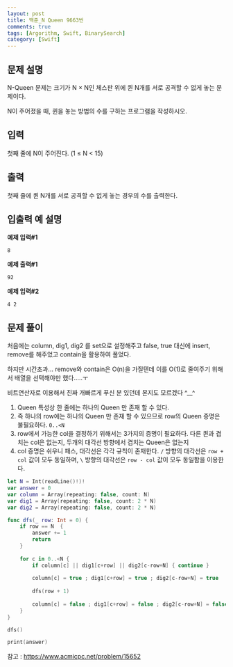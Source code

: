```yaml
---
layout: post
title: 백준_N Queen 9663번
comments: true
tags: [Argorithm, Swift, BinarySearch]
category: [Swift]
---
```


## 문제 설명

N-Queen 문제는 크기가 N × N인 체스판 위에 퀸 N개를 서로 공격할 수 없게 놓는 문제이다.

N이 주어졌을 때, 퀸을 놓는 방법의 수를 구하는 프로그램을 작성하시오.

## 입력

첫째 줄에 N이 주어진다. (1 ≤ N < 15)
## 출력

첫째 줄에 퀸 N개를 서로 공격할 수 없게 놓는 경우의 수를 출력한다.


## 입출력 예 설명

**예제 입력#1**

```
8
```

**예제 출력#1**

```
92
```

**예제 입력#2**

```
4 2
```

## 문제 풀이

처음에는 column, dig1, dig2 를 set으로 설정해주고 
false, true 대신에
insert, remove를 해주었고 contain을 활용하여 풀었다.

하지만 시간초과...
remove와 contain은 O(n)을 가질텐데 이를 O(1)로 줄여주기 위해서 배열을 선택해야만 했다.....ㅜ

비트연산자로 이용해서 진짜 개빠르게 푸신 분 있던데 몬지도 모르겠다 ^__^

1. Queen 특성상 한 줄에는 하나의 Queen 만 존재 할 수 있다.
2. 즉 하나의 row에는 하나의 Queen 만 존재 할 수 있으므로 row의 Queen 증명은 불필요하다. `0..<N`
3. row에서 가능한 col을 결정하기 위해서는 3가지의 증명이 필요하다. 다른 퀸과 겹치는 col은 없는지, 두개의 대각선 방향에서 겹치는 Queen은 없는지
4. col 증명은 쉬우니 패스, 대각선은 각각 규칙이 존재한다. `/` 방향의 대각선은 `row + col` 값이 모두 동일하며, `\` 방향의 대각선은 `row - col` 값이 모두 동일함을 이용한다.


```swift
let N = Int(readLine()!)!
var answer = 0
var column = Array(repeating: false, count: N)
var dig1 = Array(repeating: false, count: 2 * N)
var dig2 = Array(repeating: false, count: 2 * N)

func dfs(_ row: Int = 0) {
    if row == N  {
        answer += 1
        return
    }
    
    for c in 0..<N {
        if column[c] || dig1[c+row] || dig2[c-row+N] { continue }
        
        column[c] = true ; dig1[c+row] = true ; dig2[c-row+N] = true
        
        dfs(row + 1)
        
        column[c] = false ; dig1[c+row] = false ; dig2[c-row+N] = false
    }
}

dfs()

print(answer)
```

참고 : <https://www.acmicpc.net/problem/15652>